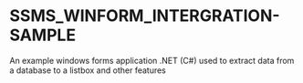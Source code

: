 # SSMS_WINFORM_INTERGRATION-SAMPLE
An example windows forms application .NET (C#) used to extract data from a database to a listbox and other features
